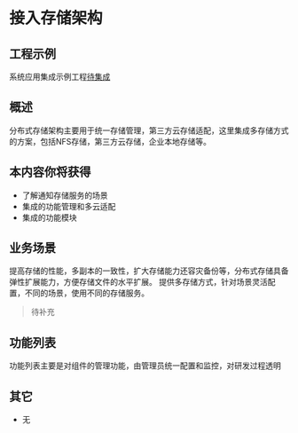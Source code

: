 # 接入存储架构
 
## 工程示例

系统应用集成示例工程[待集成](#)

## 概述

分布式存储架构主要用于统一存储管理，第三方云存储适配，这里集成多存储方式的方案，包括NFS存储，第三方云存储，企业本地存储等。

## 本内容你将获得

- 了解通知存储服务的场景
- 集成的功能管理和多云适配
- 集成的功能模块

## 业务场景

提高存储的性能，多副本的一致性，扩大存储能力还容灾备份等，分布式存储具备弹性扩展能力，方便存储文件的水平扩展。
提供多存储方式，针对场景灵活配置，不同的场景，使用不同的存储服务。

> 待补充

## 功能列表

功能列表主要是对组件的管理功能，由管理员统一配置和监控，对研发过程透明


## 其它

- 无
